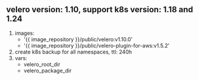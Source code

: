 ## velero version: 1.10, support k8s version: 1.18 and 1.24
1. images: 
   - '{{ image_repository }}/public/velero:v1.10.0'
   - '{{ image_repository }}/public/velero-plugin-for-aws:v1.5.2'
2. create k8s backup for all namespaces, ttl: 240h
3. vars:
   - velero_root_dir
   - velero_package_dir